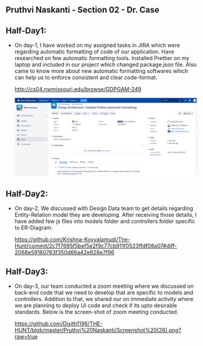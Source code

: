 ## Pruthvi Naskanti - Section 02 - Dr. Case

## Half-Day1:

* On day-1, I have worked on my assigned tasks in JIRA which were regarding automatic formatting of code of our application. Have researched on few automatic formatting tools. 
  Installed Prettier on my laptop and included in our project which changed package.json file. Also came to know more about new automatic formatting softwares which can help us 
  to enforce consistent and clear code-format.
  
    http://cs04.nwmissouri.edu/browse/GDPGAM-249  
    
    ![](https://github.com/Dixith1196/THE-HUNT/blob/master/Pruthvi%20Naskanti/JIRApret.PNG?raw=true)
    
## Half-Day2:

* On day-2, We discussed with Design Data team to get details regarding Entity-Relation model they are developing. After receiving those details, I have added few js files into       models folder and controllers folder specific to ER-Diagram.

    https://github.com/Krishna-Koyyalamudi/The-Hunt/commit/2c7f7695f5bef5e2f9c77cb911f0523ffdf08a07#diff-2068e59180763f350d66a42e828e7f96
    
## Half-Day3:

* On day-3, our team conducted a zoom meeting where we discussed on back-end code that we need to develop that are specific to models and controllers. Addition to that, we shared   our on immediate activity where we are planning to deploy UI code and check if its upto desirable standards. Below is the screen-shot of zoom meeting conducted.

    https://github.com/Dixith1196/THE-HUNT/blob/master/Pruthvi%20Naskanti/Screenshot%20(26).png?raw=true
